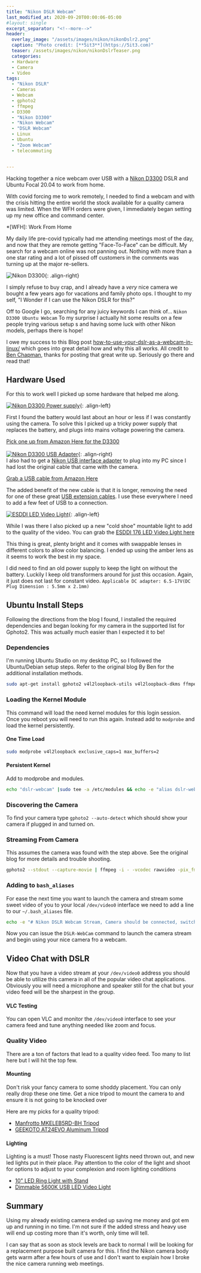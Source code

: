 ```yaml
---
title: "Nikon DSLR Webcam"
last_modified_at: 2020-09-20T00:00:06-05:00
#layout: single
excerpt_separator: "<!--more-->"
header:
  overlay_image: "/assets/images/nikon/nikonDslr2.png"
  caption: "Photo credit: [**5it3**](https://5it3.com)"
  teaser: /assets/images/nikon/nikonDslrTeaser.png
  categories:
  - Hardware
  - Camera
  - Video
tags:
  - "Nikon DSLR"
  - Cameras
  - Webcam
  - gphoto2
  - ffmpeg
  - D3300
  - "Nikon D3300"
  - "Nikon Webcam"
  - "DSLR Webcam"
  - Linux
  - Ubuntu
  - "Zoom Webcam"
  - telecommuting 


---
```


Hacking together a nice webcam over USB with a [Nikon D3300](https://www.amazon.com/gp/product/B07GWKDLGT/ref=as_li_tl?ie=UTF8&tag=fr1t2-20&camp=1789&creative=9325&linkCode=as2&creativeASIN=B07GWKDLGT&linkId=b6d32dfec06e3650839e246d35088c3d) DSLR and Ubuntu Focal 20.04 to work from home.

With covid forcing me to work remotely, I needed to find a webcam and with the crisis hitting the entire world the stock available for a quality camera was limited. When the WFH orders were given, I immediately began setting up my new office and command center.
<!--more-->

*[WFH]: Work From Home


My daily life pre-covid typically had me attending meetings most of the day, and now that they are remote getting "Face-To-Face" can be difficult. My search for a webcam online was not panning out. Nothing with more than a one star rating and a lot of pissed off customers in the comments was turning up at the major re-sellers.

![Nikon D3300](/assets/images/nikon/nikonCam.png){: .align-right}

I simply refuse to buy crap, and I already have a *very* nice camera we bought a few years ago for vacations and family photo ops. I thought to my self, "I Wonder if I can use the Nikon DSLR for this?"

Off to Google I go, searching for any juicy keywords I can think of... `Nikon D3300 Ubuntu Webcam` To my surprise I actually hit some results on a few people trying various setup s and having some luck with other Nikon models, perhaps there is hope!

I owe my success to this Blog post [how-to-use-your-dslr-as-a-webcam-in-linux/](https://www.crackedthecode.co/how-to-use-your-dslr-as-a-webcam-in-linux/) which goes into great detail how and why this all works. All credit to [Ben Chapman](https://www.crackedthecode.co/), thanks for posting that great write up. Seriously go there and read that!

## Hardware Used


For this to work well I picked up some hardware that helped me along. 


[![Nikon D3300 Power supply](/assets/images/nikon/51tlzfCtMuL._AC_SL1000_.png)](https://amzn.to/35ORhKG){: .align-left}


First I found the battery would last about an hour or less if I was constantly using the camera. To solve this I picked up a tricky power supply that replaces the battery, and plugs into mains voltage powering the camera.

[Pick one up from Amazon Here for the D3300](https://amzn.to/35ORhKG)
<br>
<br>
[![Nikon D3300 USB Adapter](/assets/images/nikon/61aQeqHOUKL._AC_SL1500_white.png)](https://amzn.to/3hO8C8H){: .align-right}
<br>
I also had to get a [Nikon USB interface adapter](https://amzn.to/3hO8C8H) to plug into my PC since I had lost the original cable that came with the camera.

[Grab a USB cable from Amazon Here](https://amzn.to/3hO8C8H)

The added benefit of the new cable is that it is longer, removing the need for one of these great [USB extension cables](https://amzn.to/35Xg538). I use these everywhere I need to add a few feet of USB to a connection.

[![ESDDI LED Video Light](/assets/images/nikon/esddi.png)](https://amzn.to/2ZXbb2c){: .align-left}

While I was there I also picked up a new "cold shoe" mountable light to add to the quality of the video. You can grab the [ESDDI 176 LED Video Light here](https://amzn.to/2ZXbb2c)


This thing is great, plenty bright and it comes with swappable lenses in different colors to allow color balancing. I ended up using the amber lens as it seems to work the best in my space. 

I did need to find an old power supply to keep the light on without the battery. Luckily I keep old transformers around for just this occasion. Again, it just does not last for constant video. `Applicable DC adapter: 6.5-17V(DC Plug Dimension : 5.5mm x 2.1mm)`


## Ubuntu Install Steps

Following the directions from the blog I found, I installed the required dependencies and began looking for my camera in the supported list for Gphoto2. This was actually much easier than I expected it to be!

### Dependencies

I'm running Ubuntu Studio on my desktop PC, so I followed the Ubuntu/Debian setup steps. Refer to the original blog By Ben for the additional installation methods.

```bash
sudo apt-get install gphoto2 v4l2loopback-utils v4l2loopback-dkms ffmpeg
```

### Loading the Kernel Module

This command will load the need kernel modules for this login session. Once you reboot you will need to run this again. Instead add to `modprobe` and load the kernel persistently.


#### One Time Load

```bash
sudo modprobe v4l2loopback exclusive_caps=1 max_buffers=2
```

#### Persistent Kernel

Add to modprobe and modules.

```bash
echo "dslr-webcam" |sudo tee -a /etc/modules && echo -e "alias dslr-webcam v4l2loopback \noptions v4l2loopback exclusive_caps=1 max_buffers=2" | sudo tee -a /etc/modprobe.d/dslr-webcam.conf
```


### Discovering the Camera

To find your camera type `gphoto2 --auto-detect` which should show your camera if plugged in and turned on.


### Streaming From Camera

This assumes the camera was found with the step above. See the original blog for more details and trouble shooting.


```bash
gphoto2 --stdout --capture-movie | ffmpeg -i - -vcodec rawvideo -pix_fmt yuv420p -threads 0 -f v4l2 /dev/video0
```

### Adding to `bash_aliases`

For ease the next time you want to launch the camera and stream some sweet video of you to your local `/dev/video0` interface we need to add a line to our `~/.bash_aliases` file.

```bash
echo -e "# Nikon DSLR Webcam Stream, Camera should be connected, switched off 'auto' mode and not mounted as a drive \nalias DSLR-WebCam='gphoto2 --stdout --capture-movie | ffmpeg -i - -vcodec rawvideo -pix_fmt yuv420p -threads 0 -f v4l2 /dev/video0' |tee -a ~/.bash_aliases" && source ~/.bash_aliases
```

Now you can issue the `DSLR-WebCam` command to launch the camera stream and begin using your nice camera fro a webcam.


## Video Chat with DSLR

Now that you have a video stream at your `/dev/video0` address you should be able to utilize this camera in all of the popular video chat applications. Obviously you will need a microphone and speaker still for the chat but your video feed will be the sharpest in the group.

#### VLC Testing

You can open VLC and monitor the `/dev/video0` interface to see your camera feed and tune anything needed like zoom and focus. 

### Quality Video

There are a ton of factors that lead to a quality video feed. Too many to list here but I will hit the top few.

#### Mounting

Don't risk your fancy camera to some shoddy placement. You can only really drop these one time. Get a nice tripod to mount the camera to and ensure it is not going to be knocked over

Here are my picks for a quality tripod:

* [Manfrotto MKELEB5RD-BH Tripod](https://amzn.to/3hPhdIz)
* [GEEKOTO AT24EVO Aluminum Tripod](https://amzn.to/33NT002)


#### Lighting

Lighting is a must! Those nasty Fluorescent lights need thrown out, and new led lights put in their place. Pay attention to the color of the light and shoot for options to adjust to your complexion and room lighting conditions

* [10" LED Ring Light with Stand](https://amzn.to/3cis1xv)
* [Dimmable 5600K USB LED Video Light ](https://amzn.to/33KOOyj)

## Summary

Using my already existing camera ended up saving me money and got em up and running in no time. I'm not sure if the added stress and heavy use will end up costing more than it's worth, only time will tell. 

I can say that as soon as stock levels are back to normal I will be looking for a replacement purpose built camera for this. I find the Nikon camera body gets warm after a few hours of use and I don't want to explain how I broke the nice camera running web meetings.

